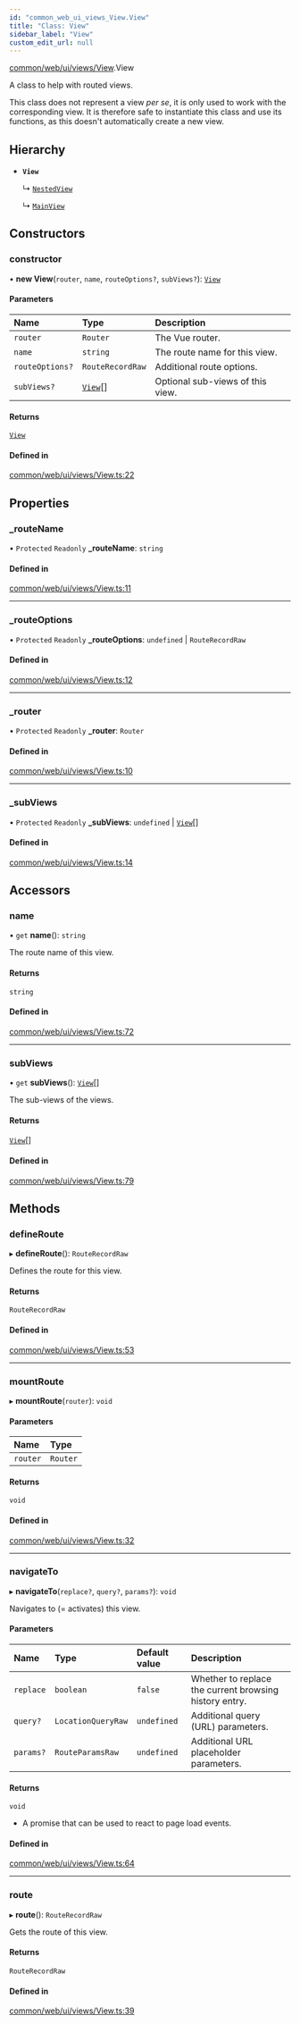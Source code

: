 ```yaml
---
id: "common_web_ui_views_View.View"
title: "Class: View"
sidebar_label: "View"
custom_edit_url: null
---
```


[common/web/ui/views/View](../modules/common_web_ui_views_View.md).View

A class to help with routed views.

This class does not represent a view *per se*, it is only used to work with the corresponding view.
It is therefore safe to instantiate this class and use its functions, as this doesn't automatically create a new view.

## Hierarchy

- **`View`**

  ↳ [`NestedView`](common_web_ui_views_NestedView.NestedView.md)

  ↳ [`MainView`](common_web_ui_views_main_MainView.MainView.md)

## Constructors

### constructor

• **new View**(`router`, `name`, `routeOptions?`, `subViews?`): [`View`](common_web_ui_views_View.View.md)

#### Parameters

| Name | Type | Description |
| :------ | :------ | :------ |
| `router` | `Router` | The Vue router. |
| `name` | `string` | The route name for this view. |
| `routeOptions?` | `RouteRecordRaw` | Additional route options. |
| `subViews?` | [`View`](common_web_ui_views_View.View.md)[] | Optional sub-views of this view. |

#### Returns

[`View`](common_web_ui_views_View.View.md)

#### Defined in

[common/web/ui/views/View.ts:22](https://github.com/Soroush9978/rds-ng/blob/5673246/src/common/web/ui/views/View.ts#L22)

## Properties

### \_routeName

• `Protected` `Readonly` **\_routeName**: `string`

#### Defined in

[common/web/ui/views/View.ts:11](https://github.com/Soroush9978/rds-ng/blob/5673246/src/common/web/ui/views/View.ts#L11)

___

### \_routeOptions

• `Protected` `Readonly` **\_routeOptions**: `undefined` \| `RouteRecordRaw`

#### Defined in

[common/web/ui/views/View.ts:12](https://github.com/Soroush9978/rds-ng/blob/5673246/src/common/web/ui/views/View.ts#L12)

___

### \_router

• `Protected` `Readonly` **\_router**: `Router`

#### Defined in

[common/web/ui/views/View.ts:10](https://github.com/Soroush9978/rds-ng/blob/5673246/src/common/web/ui/views/View.ts#L10)

___

### \_subViews

• `Protected` `Readonly` **\_subViews**: `undefined` \| [`View`](common_web_ui_views_View.View.md)[]

#### Defined in

[common/web/ui/views/View.ts:14](https://github.com/Soroush9978/rds-ng/blob/5673246/src/common/web/ui/views/View.ts#L14)

## Accessors

### name

• `get` **name**(): `string`

The route name of this view.

#### Returns

`string`

#### Defined in

[common/web/ui/views/View.ts:72](https://github.com/Soroush9978/rds-ng/blob/5673246/src/common/web/ui/views/View.ts#L72)

___

### subViews

• `get` **subViews**(): [`View`](common_web_ui_views_View.View.md)[]

The sub-views of the views.

#### Returns

[`View`](common_web_ui_views_View.View.md)[]

#### Defined in

[common/web/ui/views/View.ts:79](https://github.com/Soroush9978/rds-ng/blob/5673246/src/common/web/ui/views/View.ts#L79)

## Methods

### defineRoute

▸ **defineRoute**(): `RouteRecordRaw`

Defines the route for this view.

#### Returns

`RouteRecordRaw`

#### Defined in

[common/web/ui/views/View.ts:53](https://github.com/Soroush9978/rds-ng/blob/5673246/src/common/web/ui/views/View.ts#L53)

___

### mountRoute

▸ **mountRoute**(`router`): `void`

#### Parameters

| Name | Type |
| :------ | :------ |
| `router` | `Router` |

#### Returns

`void`

#### Defined in

[common/web/ui/views/View.ts:32](https://github.com/Soroush9978/rds-ng/blob/5673246/src/common/web/ui/views/View.ts#L32)

___

### navigateTo

▸ **navigateTo**(`replace?`, `query?`, `params?`): `void`

Navigates to (= activates) this view.

#### Parameters

| Name | Type | Default value | Description |
| :------ | :------ | :------ | :------ |
| `replace` | `boolean` | `false` | Whether to replace the current browsing history entry. |
| `query?` | `LocationQueryRaw` | `undefined` | Additional query (URL) parameters. |
| `params?` | `RouteParamsRaw` | `undefined` | Additional URL placeholder parameters. |

#### Returns

`void`

- A promise that can be used to react to page load events.

#### Defined in

[common/web/ui/views/View.ts:64](https://github.com/Soroush9978/rds-ng/blob/5673246/src/common/web/ui/views/View.ts#L64)

___

### route

▸ **route**(): `RouteRecordRaw`

Gets the route of this view.

#### Returns

`RouteRecordRaw`

#### Defined in

[common/web/ui/views/View.ts:39](https://github.com/Soroush9978/rds-ng/blob/5673246/src/common/web/ui/views/View.ts#L39)
